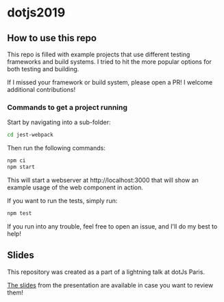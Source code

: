 # dotjs2019

## How to use this repo

This repo is filled with example projects that use different testing frameworks and build systems. I tried to hit the more popular options for both testing and building.

If I missed your framework or build system, please open a PR! I welcome additional contributions!

### Commands to get a project running

Start by navigating into a sub-folder:

```bash
cd jest-webpack
```

Then run the following commands:

```bash
npm ci
npm start
```

This will start a webserver at http://localhost:3000 that will show an example usage of the web component in action.

If you want to run the tests, simply run:

```bash
npm test
```

If you run into any trouble, feel free to open an issue, and I'll do my best to help!

## Slides

This repository was created as a part of a lightning talk at dotJs Paris.

[The slides](dotjs2019.pdf) from the presentation are available in case you want to review them!
